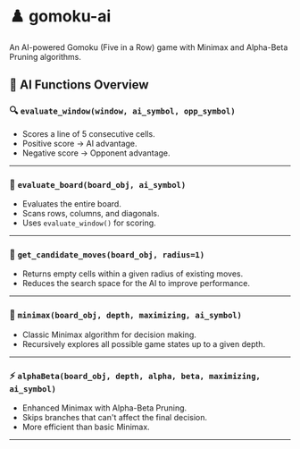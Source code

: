 # ♟️ gomoku-ai

An AI-powered Gomoku (Five in a Row) game with Minimax and Alpha-Beta Pruning algorithms.

## 🧠 AI Functions Overview

### 🔍 `evaluate_window(window, ai_symbol, opp_symbol)`
- Scores a line of 5 consecutive cells.
- Positive score → AI advantage.
- Negative score → Opponent advantage.

---

### 🧮 `evaluate_board(board_obj, ai_symbol)`
- Evaluates the entire board.
- Scans rows, columns, and diagonals.
- Uses `evaluate_window()` for scoring.

---

### 📍 `get_candidate_moves(board_obj, radius=1)`
- Returns empty cells within a given radius of existing moves.
- Reduces the search space for the AI to improve performance.

---

### 🤖 `minimax(board_obj, depth, maximizing, ai_symbol)`
- Classic Minimax algorithm for decision making.
- Recursively explores all possible game states up to a given depth.

---

### ⚡ `alphaBeta(board_obj, depth, alpha, beta, maximizing, ai_symbol)`
- Enhanced Minimax with Alpha-Beta Pruning.
- Skips branches that can't affect the final decision.
- More efficient than basic Minimax.

---
